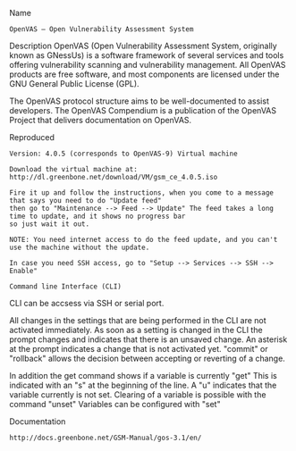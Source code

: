 Name
~~~~~~~~~~~~~
OpenVAS — Open Vulnerability Assessment System
~~~~~~~~~~~~~
Description
OpenVAS (Open Vulnerability Assessment System, originally known as GNessUs) is a software framework of several services 
and tools offering vulnerability scanning and vulnerability management. 
All OpenVAS products are free software, and most components are licensed under 
the GNU General Public License (GPL).

The OpenVAS protocol structure aims to be well-documented to assist developers. 
The OpenVAS Compendium is a publication of the OpenVAS Project that delivers documentation on OpenVAS.

Reproduced
~~~~~~~~~~~~~
Version: 4.0.5 (corresponds to OpenVAS-9) Virtual machine

Download the virtual machine at:
http://dl.greenbone.net/download/VM/gsm_ce_4.0.5.iso

Fire it up and follow the instructions, when you come to a message that says you need to do "Update feed"
then go to "Maintenance --> Feed --> Update" The feed takes a long time to update, and it shows no progress bar
so just wait it out.

NOTE: You need internet access to do the feed update, and you can't use the machine without the update.

In case you need SSH access, go to "Setup --> Services --> SSH --> Enable"

Command line Interface (CLI)
~~~~~~~~~~~~~
CLI can be accsess via SSH or serial port.

All changes in the settings that are being performed in the CLI are not activated immediately. As soon as 
a setting is changed in the CLI the prompt changes and indicates that there is an unsaved change. 
An asterisk at the prompt indicates a change that is not activated yet.
"commit" or "rollback" allows the decision between accepting or reverting of a change.

In addition the get command shows if a variable is currently "get" This is indicated with 
an "s" at the beginning of the line. A "u" indicates that the variable currently is not set. 
Clearing of a variable is possible with the command "unset" Variables can be configured with "set"

Documentation
~~~~~~~~~~~~~
http://docs.greenbone.net/GSM-Manual/gos-3.1/en/
